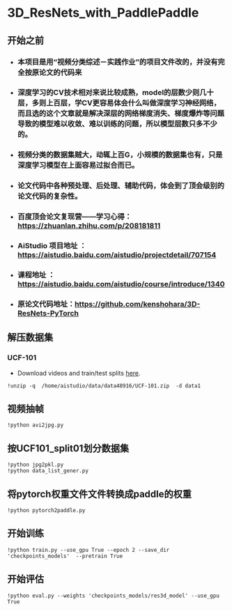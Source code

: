 # **3D_ResNets_with_PaddlePaddle**
## **开始之前**
* ### 本项目是用“视频分类综述－实践作业”的项目文件改的，并没有完全按原论文的代码来
* ### 深度学习的CV技术相对来说比较成熟，model的层数少则几十层，多则上百层，学CV更容易体会什么叫做深度学习神经网络，而且选的这个文章就是解决深层的网络梯度消失、梯度爆炸等问题导致的模型难以收敛、难以训练的问题，所以模型层数只多不少的。
* ### 视频分类的数据集贼大，动辄上百G，小规模的数据集也有，只是深度学习模型在上面容易过拟合而已。
* ### 论文代码中各种预处理、后处理、辅助代码，体会到了顶会级别的论文代码的复杂性。
* ### 百度顶会论文复现营——学习心得：https://zhuanlan.zhihu.com/p/208181811
* ### AiStudio 项目地址 ：https://aistudio.baidu.com/aistudio/projectdetail/707154
* ### 课程地址 ：https://aistudio.baidu.com/aistudio/course/introduce/1340
* ### 原论文代码地址：https://github.com/kenshohara/3D-ResNets-PyTorch



## **解压数据集**
### UCF-101

* Download videos and train/test splits [here](http://crcv.ucf.edu/data/UCF101.php).

```
!unzip -q  /home/aistudio/data/data48916/UCF-101.zip  -d data1
```
## **视频抽帧**
```
!python avi2jpg.py
```
## 按UCF101_split01划分数据集
```
!python jpg2pkl.py
!python data_list_gener.py
```
## **将pytorch权重文件文件转换成paddle的权重**
```
!python pytorch2paddle.py

```
## **开始训练**
```
!python train.py --use_gpu True --epoch 2 --save_dir 'checkpoints_models'  --pretrain True

```
## **开始评估**
```
!python eval.py --weights 'checkpoints_models/res3d_model' --use_gpu True

```
